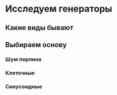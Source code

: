 # Исследуем генераторы

## Какие виды бывают

## Выбираем основу

### Шум перлина

### Клеточные

### Синусоидные
